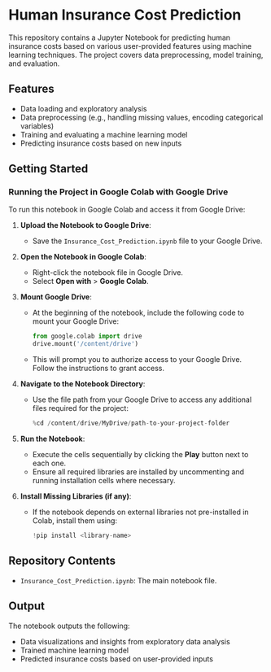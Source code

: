 # Human Insurance Cost Prediction

This repository contains a Jupyter Notebook for predicting human insurance costs based on various user-provided features using machine learning techniques. The project covers data preprocessing, model training, and evaluation.

## Features
- Data loading and exploratory analysis
- Data preprocessing (e.g., handling missing values, encoding categorical variables)
- Training and evaluating a machine learning model
- Predicting insurance costs based on new inputs

## Getting Started

### Running the Project in Google Colab with Google Drive
To run this notebook in Google Colab and access it from Google Drive:

1. **Upload the Notebook to Google Drive**:
   - Save the `Insurance_Cost_Prediction.ipynb` file to your Google Drive.

2. **Open the Notebook in Google Colab**:
   - Right-click the notebook file in Google Drive.
   - Select **Open with** > **Google Colab**.

3. **Mount Google Drive**:
   - At the beginning of the notebook, include the following code to mount your Google Drive:
     ```python
     from google.colab import drive
     drive.mount('/content/drive')
     ```
   - This will prompt you to authorize access to your Google Drive. Follow the instructions to grant access.

4. **Navigate to the Notebook Directory**:
   - Use the file path from your Google Drive to access any additional files required for the project:
     ```python
     %cd /content/drive/MyDrive/path-to-your-project-folder
     ```

5. **Run the Notebook**:
   - Execute the cells sequentially by clicking the **Play** button next to each one.
   - Ensure all required libraries are installed by uncommenting and running installation cells where necessary.

6. **Install Missing Libraries (if any)**:
   - If the notebook depends on external libraries not pre-installed in Colab, install them using:
     ```python
     !pip install <library-name>
     ```

## Repository Contents
- `Insurance_Cost_Prediction.ipynb`: The main notebook file.

## Output
The notebook outputs the following:
- Data visualizations and insights from exploratory data analysis
- Trained machine learning model
- Predicted insurance costs based on user-provided inputs

